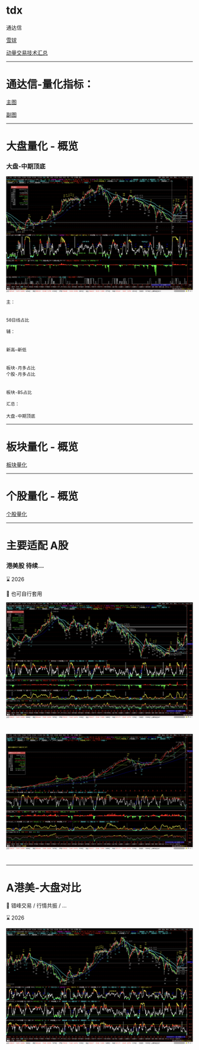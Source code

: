 # tdx
通达信



[雪球](https://xueqiu.com/u/baiwantubiao)

[动量交易技术汇总](https://xueqiu.com/3020923714/291880876)



---

# 通达信-量化指标：


[主图](主图)

[副图](副图)





---





# 大盘量化 - 概览


### 大盘-中期顶底

![大盘-中期顶底](docs/大盘量化/大盘量化_中期顶底.png)










```
主：


50日线占比

```

```
辅：


新高—新低


板块-月多占比
个股-月多占比


板块-BS占比

```

```
汇总：

大盘-中期顶底

```





---


# 板块量化 - 概览


[板块量化](副图/BS状态/BS板块.txt)


---



# 个股量化 - 概览


[个股量化](副图/个股量化)



---

# 主要适配 A股   

### 港美股   待续...

⌛️   2026   


🔎   也可自行套用    

![港股大盘-顶底](docs/大盘量化/大盘量化-港股.png)

#

![美股大盘-顶底](docs/大盘量化/大盘量化-美股.png)


#

---

# A港美-大盘对比

🔎   错峰交易 / 行情共振 / ... 

⌛️   2026

![A港美-大盘对比](docs/大盘量化/A港美-大盘对比.png)
